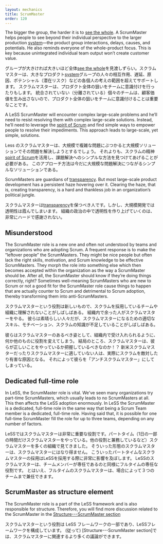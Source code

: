 ```yaml
---
layout: mechanics
title: ScrumMaster
order: 120
---
```


The bigger the group, the harder it is to [see the whole](../principles/whole-product-focus.html). A ScrumMaster helps people to see beyond their individual perspective to the larger production [system](../principles/systems_thinking.html)—the product group interactions, delays, causes, and potentials. He also reminds everyone of the whole-product focus. This is key because unintegrated individual team output won’t create customer value.

グループが大きければ大きいほど全体[see the whole](../principles/whole-product-focus.html)を見渡しずらい。スクラムマスターは、大きなプロダクト[system](../principles/systems_thinking.html)グループの人々の相互作用、遅延、原因、ポテンシャル（潜在リスク）などの各個人の考えの範囲を超えてサポートします。
スクラムマスターは、プロダクト全体の狙いをチームに意識付けを行ったりもします。
統合されていない（分離されている）個々のチームは、顧客価値を生み出さないので、プロダクト全体の狙いをチームに意識付けることは重要なことです。


A LeSS ScrumMaster will encounter complex large-scale problems and he’ll need to resist resolving them with complex large-scale solutions. Instead, he’ll need to leverage the [spirit of Scrum](../principles/large_scale_scrum_is_scrum.html) and find simple ways to empower people to resolve their impediments. This approach leads to large-scale, yet simple, solutions.

Less のスクラムマスターは、大規模で複雑な問題にぶつかると大規模ソリューションでその問題を解決しようとするでしょう。
それよりも、スクラムの精神[spirit of Scrum](../principles/large_scale_scrum_is_scrum.html)を活用し、課題解決へのシンプルな方法を見つけてあげることが必要がある。
このアプローチ方法は今だに大規模な問題解決につながるシンプルなソリューションである。

ScrumMasters are guardians of [transparency](../principles/transparency.html). But most large-scale product development has a persistent haze hovering over it. Clearing the haze, that is, creating transparency, is a hard and thankless job in an organization’s political jungle.

スクラムマスターは[transparency](../principles/transparency.html)を保つべき人です。しかし、大規模開発では透明性は霞んでしまいます。
組織の政治の中で透明性を作り上げていくのは、非常にハードで感謝されない。


## Misunderstood

The ScrumMaster role is a new one and often not understood by teams and organizations who are adopting Scrum. A frequent response is to make the “leftover people” the ScrumMasters. They might be nice people but often lack the right skills, motivation, and Scrum knowledge to be effective ScrumMasters. They morph the role into something else which then becomes accepted within the organization as the way a ScrumMaster should be. After all, the ScrumMaster should know if they’re doing things correctly, right? Sometimes well-meaning ScrumMasters who are new to Scrum or not a good fit for the ScrumMaster role cause things to happen that are actually counter to Scrum and detrimental to Scrum adoption, thereby transforming them into anti-ScrumMasters.

スクラムマスターという役割は新しいもので、スクラムを採用しているチームや組織に理解されないことがしばしばある。
組織内で余った人がスクラムマスターをやる。
彼らは素晴らしい人々だが、スクラムマスターになるための適切なスキル、モチベーション、スクラムの知識が不足していることがしばしばある。

彼らはスクラムマスターのあるべき姿として、組織内で受け入れられるように、何か他のものに役割を変えてしまう。
結局のところ、スクラムマスターは、彼らが正しいことをやっているか把握しているべきなのか！？
新米スクラムマスターだったりスクラムマスターに適していない人は、実際にスクラムを敵対したり有害な原因となる。 それによって彼らを「アンチスクラムマスター」にしてしまっている。


## Dedicated full-time role

In LeSS, the ScrumMaster role is vital. We've seen many organizations try part-time ScrumMasters, which usually leads to no ScrumMasters at all. This then affects the LeSS adoption enormously. In LeSS the ScrumMaster is a dedicated, full-time role in the same way that being a Scrum Team member is a dedicated, full-time role. Having said that, it is possible for one full-time ScrumMaster fill the role for up to three teams, depending on any number of factors.

LeSSではスクラムマスターは非常に重要な役割です。パートタイム（1日の一部の時間だけスクラムマスターをやっている。他の役割と兼務しているなど）スクラムマスターを多くの組織で見てきました。
そういった形態のスクラムマスターは、スクラムマスターにはなり得ません。
こういったパートタイムなスクラムマスターの採用はLeSSを採用する際に非常に影響を及ぼします。
LeSSのスクラムマスターは、チームメンバーが専任であるのと同様にフルタイムの専任な役割です。
とはいえ、フルタイムのスクラムマスターは、場合によって３つのチームまで兼任できます。


## ScrumMaster as structure element

The ScrumMaster role is a part of the LeSS framework and is also responsible for structure. Therefore, you will find more discussion related to the ScrumMaster in the [Structure---ScrumMaster section](../structure/scrummaster.html)

スクラムマスターという役割は LeSS フレームワークの一部であり、LeSSフレームワークを構成しています。
(従って) [Structure---ScrumMaster section]では、スクラムマスターに関連するより多くの議論ができます。

